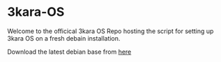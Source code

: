 # 3kara-OS

Welcome to the officical 3kara OS Repo hosting the script for setting up 3kara OS on a fresh debain installation.

Download the latest debian base from [here](https://cdimage.debian.org/debian-cd/current/amd64/iso-cd/)
